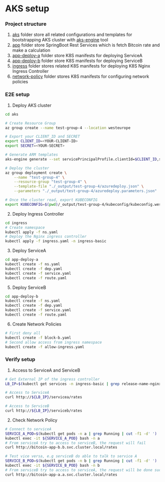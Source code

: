 # AKS setup

### Project structure
1. [aks](aks) folder store all related configurations and templates for bootstrapping AKS cluster with [aks-engine](https://github.com/Azure/aks-engine) tool
2. [app](app) folder store SpringBoot Rest Services which is fetch Bitcoin rate and make a calculation
3. [app-deploy-a](app-deploy-a) folder store K8S manifests for deploying ServiceA
4. [app-deploy-b](app-deploy-b) folder store K8S manifests for deploying ServiceB
5. [ingress](ingress) folder stores related K8S manifests for deploying K8S Nginx Ingress Controller
6. [network-policy](network-policy) folder stores K8S manifests for configuring network policies


### E2E setup 
1. Deploy AKS cluster
```bash
cd aks

# Create Resource Group
az group create --name test-group-4 --location westeurope

# Export your CLIENT_ID and SECRET
export CLIENT_ID=<YOUR-CLIENT-ID>
export SECRET=<YOUR-SECRET>

# Generate ARM templates 
aks-engine generate --set servicePrincipalProfile.clientId=$CLIENT_ID,servicePrincipalProfile.secret=$SECRET -m  kubernetes.json 

# Deploy the cluster 
az group deployment create \
    --name "test-group-4" \
    --resource-group "test-group-4" \
    --template-file "./_output/test-group-4/azuredeploy.json" \
    --parameters "./_output/test-group-4/azuredeploy.parameters.json"

# Once the cluster read, export KUBECONFIG
export KUBECONFIG=$(pwd)/_output/test-group-4/kubeconfig/kubeconfig.westeurope.json

```

2.  Deploy Ingress Controller
```bash
cd ingress
# Create namespace
kubectl apply -f ns.yaml
# Deploy the Nginx ingress controller 
kubectl apply -f ingress.yaml -n ingress-basic
```

3. Deploy ServiceA
```bash
cd app-deploy-a
kubectl create -f ns.yaml
kubectl create -f dep.yaml
kubectl create -f service.yaml
kubectl create -f route.yaml
```

5. Deploy ServiceB
```bash
cd app-deploy-b
kubectl create -f ns.yaml
kubectl create -f dep.yaml
kubectl create -f service.yaml
kubectl create -f route.yaml
```

6. Create Network Policies
```bash
# First deny all
kubectl create -f block-b.yaml
# Second allow access from ingress namespace 
kubectl create -f allow-ingress.yaml
```

### Verify setup
1. Access to ServiceA and ServiceB
```bash
# Get External IP of the ingress controller
LB_IP=$(kubectl get services -n ingress-basic | grep release-name-nginx-ingress-controller | awk '{print $4}')

# Access to ServiceA
curl http://${LB_IP}/servicea/rates

# Access to ServiceB
curl http://${LB_IP}/serviceb/rates

```
2. Check Network Policy 
```bash
# Connect to serviceA
SERVICE_A_POD=$(kubectl get pods -n a | grep Running | cut -f1 -d' ')
kubectl exec -it ${SERVICE_A_POD} bash -n a
# From serviceA try to access to serviceB, the request will fail 
curl http://bitcoin-app-b.b.svc.cluster.local/rates 

# Test vice versa, e.g serviceB do able to talk to service A
SERVICE_B_POD=$(kubectl get pods -n b | grep Running | cut -f1 -d' ')
kubectl exec -it ${SERVICE_B_POD} bash -n b
# From serviceB try to access to serviceA, the request will be done successfully 
curl http://bitcoin-app-a.a.svc.cluster.local/rates
```